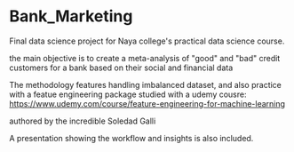# Bank_Marketing

Final data science project for Naya college's practical data science course.

the main objective is to create a meta-analysis of "good" and "bad" credit customers for a bank based on their social and financial data

The methodology features handling imbalanced dataset, and also practice with a featue engineering package studied with a udemy cousre:
https://www.udemy.com/course/feature-engineering-for-machine-learning

authored by the incredible Soledad Galli

A presentation showing the workflow and insights is also included.




